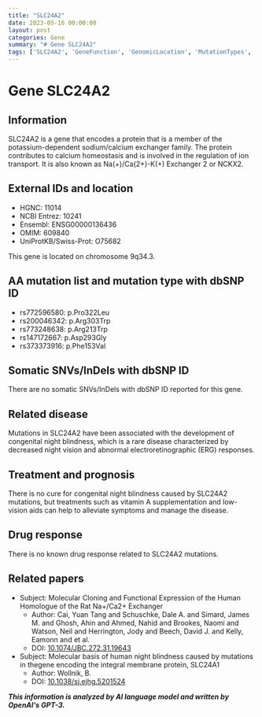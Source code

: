 ```yaml
---
title: "SLC24A2"
date: 2023-05-16 00:00:00
layout: post
categories: Gene
summary: "# Gene SLC24A2"
tags: ['SLC24A2', 'GeneFunction', 'GenomicLocation', 'MutationTypes', 'RelatedDisease', 'TreatmentOptions', 'DrugResponse', 'RelatedPapers']
---
```


# Gene SLC24A2

## Information

SLC24A2 is a gene that encodes a protein that is a member of the potassium-dependent sodium/calcium exchanger family. The protein contributes to calcium homeostasis and is involved in the regulation of ion transport. It is also known as Na(+)/Ca(2+)-K(+) Exchanger 2 or NCKX2.

## External IDs and location

- HGNC: 11014
- NCBI Entrez: 10241
- Ensembl: ENSG00000136436
- OMIM: 609840
- UniProtKB/Swiss-Prot: O75682

This gene is located on chromosome 9q34.3.

## AA mutation list and mutation type with dbSNP ID

- rs772596580: p.Pro322Leu
- rs200046342: p.Arg303Trp
- rs773248638: p.Arg213Trp
- rs147172667: p.Asp293Gly
- rs373373916: p.Phe153Val

## Somatic SNVs/InDels with dbSNP ID

There are no somatic SNVs/InDels with dbSNP ID reported for this gene.

## Related disease

Mutations in SLC24A2 have been associated with the development of congenital night blindness, which is a rare disease characterized by decreased night vision and abnormal electroretinographic (ERG) responses.

## Treatment and prognosis

There is no cure for congenital night blindness caused by SLC24A2 mutations, but treatments such as vitamin A supplementation and low-vision aids can help to alleviate symptoms and manage the disease.

## Drug response

There is no known drug response related to SLC24A2 mutations.

## Related papers

- Subject: Molecular Cloning and Functional Expression of the Human Homologue of the Rat Na+/Ca2+ Exchanger
  - Author: Cai, Yuan Tang and Schuschke, Dale A. and Simard, James M. and Ghosh, Ahin and Ahmed, Nahid and Brookes, Naomi and Watson, Neil and Herrington, Jody and Beech, David J. and Kelly, Eamonn and et al.
  - DOI: [10.1074/JBC.272.31.19643](https://doi.org/10.1074/jbc.272.31.19643)
- Subject: Molecular basis of human night blindness caused by mutations in thegene encoding the integral membrane protein, SLC24A1
  - Author: Wollnik, B.
  - DOI: [10.1038/sj.ejhg.5201524](https://doi.org/10.1038/sj.ejhg.5201524)

**_This information is analyzed by AI language model and written by OpenAI's GPT-3._**
